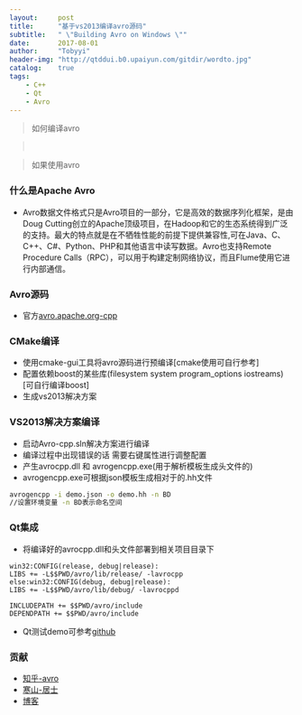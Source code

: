 ```yaml
---
layout:     post
title:      "基于vs2013编译avro源码"
subtitle:   " \"Building Avro on Windows \""
date:       2017-08-01
author:     "Tobyyi"
header-img: "http://qtddui.b0.upaiyun.com/gitdir/wordto.jpg"
catalog:    true
tags:
    - C++
    - Qt
    - Avro
---
```


>  如何编译avro

> <br/>

>  如果使用avro

### 什么是Apache Avro

* Avro数据文件格式只是Avro项目的一部分，它是高效的数据序列化框架，是由Doug Cutting创立的Apache顶级项目，在Hadoop和它的生态系统得到广泛的支持。最大的特点就是在不牺牲性能的前提下提供兼容性,可在Java、C、C++、C#、Python、PHP和其他语言中读写数据。Avro也支持Remote Procedure Calls（RPC），可以用于构建定制网络协议，而且Flume使用它进行内部通信。

###  Avro源码

* 官方[avro.apache.org-cpp](avro.apache.org) 

### CMake编译

* 使用cmake-gui工具将avro源码进行预编译[cmake使用可自行参考]
* 配置依赖boost的某些库(filesystem system program_options iostreams)[可自行编译boost]
* 生成vs2013解决方案


### VS2013解决方案编译 

* 启动Avro-cpp.sln解决方案进行编译
* 编译过程中出现错误的话 需要右键属性进行调整配置
* 产生avrocpp.dll 和 avrogencpp.exe(用于解析模板生成头文件的)
* avrogencpp.exe可根据json模板生成相对于的.hh文件

```bash
avrogencpp -i demo.json -o demo.hh -n BD
//设置环境变量 -n BD表示命名空间
```
	
###  Qt集成

* 将编译好的avrocpp.dll和头文件部署到相关项目目录下

```
win32:CONFIG(release, debug|release): 
LIBS += -L$$PWD/avro/lib/release/ -lavrocpp
else:win32:CONFIG(debug, debug|release): 
LIBS += -L$$PWD/avro/lib/debug/ -lavrocppd

INCLUDEPATH += $$PWD/avro/include
DEPENDPATH += $$PWD/avro/include

```
* Qt测试demo可参考[github](https://github.com/toby20130333/QtAvro.git)

### 贡献

* [知乎-avro](https://zhuanlan.zhihu.com/p/24803426)
* [寒山-居士](https://github.com/toby20130333)
* [博客](http://www.heilqt.com)